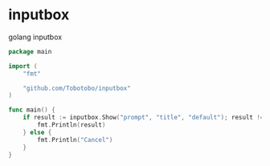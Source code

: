 # inputbox
golang inputbox

``` go
package main

import (
	"fmt"

	"github.com/Tobotobo/inputbox"
)

func main() {
	if result := inputbox.Show("prompt", "title", "default"); result != "" {
		fmt.Println(result)
	} else {
		fmt.Println("Cancel")
	}
}
```
